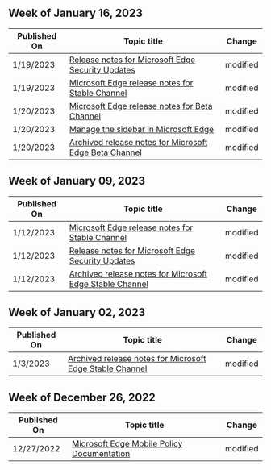 <!-- This file is generated automatically each week. Changes made to this file will be overwritten.-->



## Week of January 16, 2023


| Published On |Topic title | Change |
|------|------------|--------|
| 1/19/2023 | [Release notes for Microsoft Edge Security Updates](/DeployEdge/microsoft-edge-relnotes-security) | modified |
| 1/19/2023 | [Microsoft Edge release notes for Stable Channel](/DeployEdge/microsoft-edge-relnote-stable-channel) | modified |
| 1/20/2023 | [Microsoft Edge release notes for Beta Channel](/DeployEdge/microsoft-edge-relnote-beta-channel) | modified |
| 1/20/2023 | [Manage the sidebar in Microsoft Edge](/DeployEdge/microsoft-edge-sidebar) | modified |
| 1/20/2023 | [Archived release notes for Microsoft Edge Beta Channel](/DeployEdge/microsoft-edge-relnote-archive-beta-channel) | modified |


## Week of January 09, 2023


| Published On |Topic title | Change |
|------|------------|--------|
| 1/12/2023 | [Microsoft Edge release notes for Stable Channel](/DeployEdge/microsoft-edge-relnote-stable-channel) | modified |
| 1/12/2023 | [Release notes for Microsoft Edge Security Updates](/DeployEdge/microsoft-edge-relnotes-security) | modified |
| 1/12/2023 | [Archived release notes for Microsoft Edge Stable Channel](/DeployEdge/microsoft-edge-relnote-archive-stable-channel) | modified |


## Week of January 02, 2023


| Published On |Topic title | Change |
|------|------------|--------|
| 1/3/2023 | [Archived release notes for Microsoft Edge Stable Channel](/DeployEdge/microsoft-edge-relnote-archive-stable-channel) | modified |


## Week of December 26, 2022


| Published On |Topic title | Change |
|------|------------|--------|
| 12/27/2022 | [Microsoft Edge Mobile Policy Documentation](/DeployEdge/microsoft-edge-mobile-policies) | modified |
